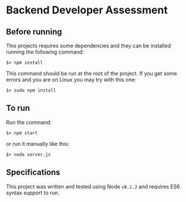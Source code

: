 # Backend Developer Assessment

## Before running

This projects requires some dependencies and they can be installed running the following command:

```
$> npm install
```

This command should be run at the root of the project. If you get some errors and you are on Linux you may try with this one:

```
$> sudo npm install
```

## To run

Run the command:

```
$> npm start
```

or run it manually like this:

```
$> node server.js
```

## Specifications

This project was written and tested using Node ``v8.1.2`` and requires ES6 syntax support to run.